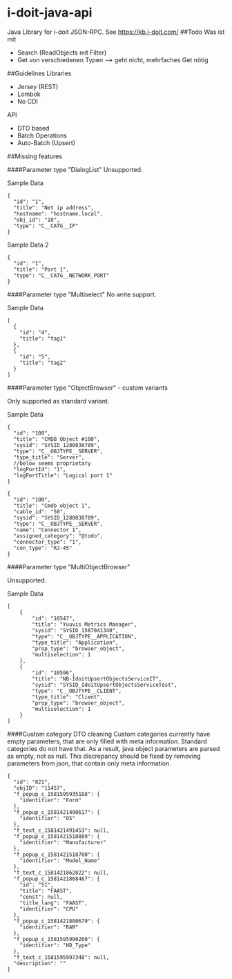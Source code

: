 # i-doit-java-api
Java Library for i-doit JSON-RPC. See https://kb.i-doit.com/
##Todo
Was ist mit
* Search (ReadObjects mit Filter)
* Get von verschiedenen Typen --> geht nicht, mehrfaches Get nötig

##Guidelines
Libraries
* Jersey (REST)
* Lombok
* No CDI

API
* DTO based
* Batch Operations
* Auto-Batch (Upsert)

##Missing features

####Parameter type "DialogList"
Unsupported.

Sample Data

    {
      "id": "1",
      "title": "Net ip address",
      "hostname": "hostname.local",
      "obj_id": "10",
      "type": "C__CATG__IP"
    }
Sample Data 2

    {
      "id": "1",
      "title": "Port 1",
      "type": "C__CATG__NETWORK_PORT"
    }
    
####Parameter type "Multiselect"
No write support.

Sample Data

    [
      {
        "id": "4",
        "title": "tag1"
      },
      {
        "id": "5",
        "title": "tag2"
      }
    ]

####Parameter type "ObjectBrowser" - custom variants

Only supported as standard variant.

Sample Data

    {
      "id": "100",
      "title": "CMDB Object #100",
      "sysid": "SYSID_1280838789",
      "type": "C__OBJTYPE__SERVER",
      "type_title": "Server",
      //below seems proprietary
      "logPortId": "1",
      "logPortTitle": "Logical port 1"
    }
    
    {
      "id": "100",
      "title": "Cmdb object 1",
      "cable_id": "50",
      "sysid": "SYSID_1280838789",
      "type": "C__OBJTYPE__SERVER",
      "name": "Connector 1",
      "assigned_category": "@todo",
      "connector_type": "1",
      "con_type": "RJ-45"
    }
    
####Parameter type "MultiObjectBrowser"

Unsupported.

Sample Data

    [
        {
            "id": "10547",
            "title": "Yuuvis Metrics Manager",
            "sysid": "SYSID_1587041340",
            "type": "C__OBJTYPE__APPLICATION",
            "type_title": "Application",
            "prop_type": "browser_object",
            "multiselection": 1
        },
        {
            "id": "10596",
            "title": "NB-IdoitUpsertObjectsServiceIT",
            "sysid": "SYSID_IdoitUpsertObjectsServiceTest",
            "type": "C__OBJTYPE__CLIENT",
            "type_title": "Client",
            "prop_type": "browser_object",
            "multiselection": 1
        }
    ]
    
####Custom category DTO cleaning
Custom categories currently have empty parameters, that are only filled with meta information.
Standard categories do not have that. As a result, java object parameters are parsed as empty,
not as null. This discrepancy should be fixed by removing parameters from json, that contain
only meta information.

    {
      "id": "821",
      "objID": "11457",
      "f_popup_c_1581595935188": {
        "identifier": "Form"
      },
      "f_popup_c_1581421490617": {
        "identifier": "OS"
      },
      "f_text_c_1581421491453": null,
      "f_popup_c_1581421518089": {
        "identifier": "Manufacturer"
      },
      "f_popup_c_1581421518780": {
        "identifier": "Model_Name"
      },
      "f_text_c_1581421862822": null,
      "f_popup_c_1581421868467": {
        "id": "51",
        "title": "FAAST",
        "const": null,
        "title_lang": "FAAST",
        "identifier": "CPU"
      },
      "f_popup_c_1581421880679": {
        "identifier": "RAM"
      },
      "f_popup_c_1581595990260": {
        "identifier": "HD_Type"
      },
      "f_text_c_1581595997348": null,
      "description": ""
    }
